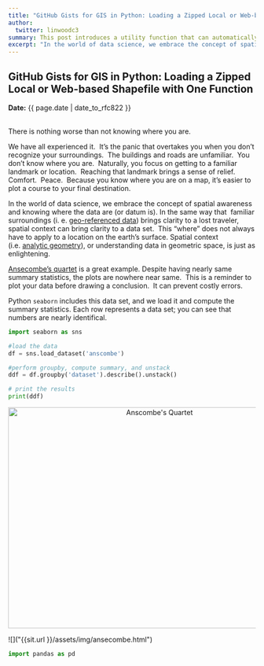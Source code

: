 ```yaml
---
title: "GitHub Gists for GIS in Python: Loading a Zipped Local or Web-based Shapefile with One Function" 
author:
  twitter: linwoodc3
summary: This post introduces a utility function that can automatically read web-based or local shapefiles in zip format into the Python ecosystem.  It takes one line of code!
excerpt: "In the world of data science, we embrace the concept of spatial awareness and knowing where the data are (or datum is). In the same way that geospatial grounding (i.e. georeferenced data) brings clarity to a lost traveler, spatial context can bring clarity to a data set.  Moreover, this “where” does not always have to apply to a location on the earth’s surface . Spatial context (i.e. analytic geometry), or understanding data in the context of geometric space, is just as enlightening."
---
```


## GitHub Gists for GIS in Python: Loading a Zipped Local or Web-based Shapefile with One Function 
**Date:** {{ page.date | date_to_rfc822 }}<br><br>

There is nothing worse than not knowing where you are.

We have all experienced it.  It’s the panic that overtakes you when you don’t recognize your surroundings.  The buildings and roads are unfamiliar.  You don’t know where you are.  Naturally, you focus on getting to a familiar landmark or location.  Reaching that landmark brings a sense of relief.   Comfort.  Peace.  Because you know where you are on a map, it’s easier to plot a course to your final destination.

In the world of data science, we embrace the concept of spatial awareness and knowing where the data are (or datum is). In the same way that  familiar surroundings (i. e. [geo-referenced data](https://en.wikipedia.org/wiki/Georeferencing)) brings clarity to a lost traveler, spatial context can bring clarity to a data set.  This “where” does not always have to apply to a location on the earth’s surface. Spatial context (i.e. [analytic geometry](https://en.wikipedia.org/wiki/Analytic_geometry)), or understanding data in geometric space, is just as enlightening.

[Ansecombe’s quartet](https://en.wikipedia.org/wiki/Anscombe%27s_quartet) is a great example. Despite having nearly same summary statistics, the plots are nowhere near same.  This is a reminder to plot your data before drawing a conclusion.  It can prevent costly errors. 

Python `seaborn` includes this data set, and we load it and compute the summary statistics.  Each row represents a data set; you can see that numbers are nearly identifical.  

```python
import seaborn as sns

#load the data
df = sns.load_dataset('anscombe')

#perform groupby, compute summary, and unstack
ddf = df.groupby('dataset').describe().unstack()

# print the results
print(ddf)
```

<center><img src="{{ site.url }}/assets/img/anscombe.png" alt="Anscombe's Quartet" width="600" height="450"></center>

![]("{{sit.url }}/assets/img/ansecombe.html")
```python
import pandas as pd
```


```python

```
